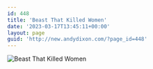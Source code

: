 ```yaml
---
id: 448
title: 'Beast That Killed Women'
date: '2023-03-17T13:45:11+00:00'
layout: page
guid: 'http://new.andydixon.com/?page_id=448'
---
```


![Beast That Killed Women](https://i0.wp.com/assets.g8x2.ldn.idrivee2-23.com/posters/Beast%20That%20Killed%20Women%2001.jpg?w=1200&ssl=1 "Beast That Killed Women")